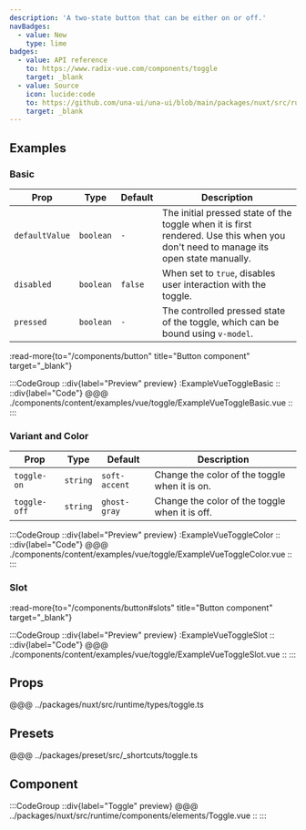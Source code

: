 ```yaml
---
description: 'A two-state button that can be either on or off.'
navBadges:
  - value: New
    type: lime
badges:
  - value: API reference
    to: https://www.radix-vue.com/components/toggle
    target: _blank
  - value: Source
    icon: lucide:code
    to: https://github.com/una-ui/una-ui/blob/main/packages/nuxt/src/runtime/components/elements/Toggle.vue
    target: _blank
---
```


## Examples

### Basic

| Prop           | Type      | Default | Description                                                                                                                        |
| -------------- | --------- | ------- | ---------------------------------------------------------------------------------------------------------------------------------- |
| `defaultValue` | `boolean` | `-`     | The initial pressed state of the toggle when it is first rendered. Use this when you don't need to manage its open state manually. |
| `disabled`     | `boolean` | `false` | When set to `true`, disables user interaction with the toggle.                                                                     |
| `pressed`      | `boolean` | `-`     | The controlled pressed state of the toggle, which can be bound using `v-model`.                                                    |

:read-more{to="/components/button" title="Button component" target="_blank"}

:::CodeGroup
::div{label="Preview" preview}
  :ExampleVueToggleBasic
::
::div{label="Code"}
@@@ ./components/content/examples/vue/toggle/ExampleVueToggleBasic.vue
::
:::

### Variant and Color

| Prop         | Type     | Default       | Description                                    |
| ------------ | -------- | ------------- | ---------------------------------------------- |
| `toggle-on`  | `string` | `soft-accent` | Change the color of the toggle when it is on.  |
| `toggle-off` | `string` | `ghost-gray`  | Change the color of the toggle when it is off. |


:::CodeGroup
::div{label="Preview" preview}
  :ExampleVueToggleColor
::
::div{label="Code"}
@@@ ./components/content/examples/vue/toggle/ExampleVueToggleColor.vue
::
:::

### Slot

:read-more{to="/components/button#slots" title="Button component" target="_blank"}

:::CodeGroup
::div{label="Preview" preview}
  :ExampleVueToggleSlot
::
::div{label="Code"}
@@@ ./components/content/examples/vue/toggle/ExampleVueToggleSlot.vue
::
:::

## Props

@@@ ../packages/nuxt/src/runtime/types/toggle.ts

## Presets

@@@ ../packages/preset/src/_shortcuts/toggle.ts

## Component

:::CodeGroup
::div{label="Toggle" preview}
@@@ ../packages/nuxt/src/runtime/components/elements/Toggle.vue
::
:::
